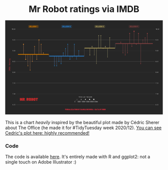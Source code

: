 <h1 align="center"> Mr Robot ratings via IMDB
</h1>
 
![](https://raw.githubusercontent.com/daniloderosa/mrrobot-ratings/main/MrRobot.png)

This is a chart *heavily* inspired by the beautiful plot made by Cédric Sherer about The Office (he made it for #TidyTuesday week 2020/12). [You can see Cedric's plot here: highly recommended!](https://github.com/z3tt/TidyTuesday/tree/master/plots/2020_12)

### Code 

The code is available [here](https://github.com/daniloderosa/mrrobot-ratings/blob/main/MrRobot.Rmd). It's entirely made with R and ggplot2: not a single touch on Adobe Illustrator :) 
